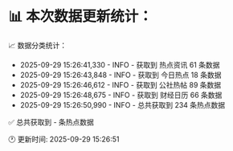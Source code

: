 📊 本次数据更新统计：
==========================

📈 数据分类统计：
- 2025-09-29 15:26:41,330 - INFO - 获取到 热点资讯 61 条数据
- 2025-09-29 15:26:43,848 - INFO - 获取到 今日热点 18 条数据
- 2025-09-29 15:26:46,612 - INFO - 获取到 公社热帖 89 条数据
- 2025-09-29 15:26:48,675 - INFO - 获取到 财经日历 66 条数据
- 2025-09-29 15:26:50,990 - INFO - 总共获取到 234 条热点数据

✅ 总共获取到 - 条热点数据

🕐 更新时间: 2025-09-29 15:26:51
